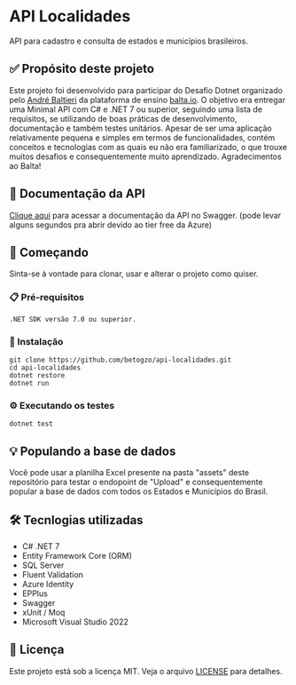 
# API Localidades

API para cadastro e consulta de estados e municípios brasileiros.  

## ✅ Propósito deste projeto

Este projeto foi desenvolvido para participar do Desafio Dotnet organizado pelo [André Baltieri](https://github.com/andrebaltieri) da plataforma de ensino [balta.io](https://balta.io/). O objetivo era entregar uma Minimal API com C# e .NET 7 ou superior, seguindo uma lista de requisitos, se utilizando de boas práticas de desenvolvimento, documentação e também testes unitários. Apesar de ser uma aplicação relativamente pequena e simples em termos de funcionalidades, contém conceitos e tecnologias com as quais eu não era familiarizado, o que trouxe muitos desafios e consequentemente muito aprendizado. Agradecimentos ao Balta!  

## 📖 Documentação da API

[Clique aqui](https://api-localidades.azurewebsites.net/swagger/index.html) para acessar a documentação da API no Swagger. (pode levar alguns segundos pra abrir devido ao tier free da Azure)

## 🚀 Começando

Sinta-se à vontade para clonar, usar e alterar o projeto como quiser.

### 📋 Pré-requisitos

```
.NET SDK versão 7.0 ou superior.
```

### 🔧 Instalação

```
git clone https://github.com/betogzo/api-localidades.git
cd api-localidades
dotnet restore
dotnet run
```

### ⚙️ Executando os testes

```
dotnet test
```

## 💡 Populando a base de dados

Você pode usar a planilha Excel presente na pasta "assets" deste repositório para testar o endopoint de "Upload" e consequentemente popular a base de dados com todos os Estados e Municípios do Brasil.  

## 🛠️ Tecnlogias utilizadas

* C# .NET 7
* Entity Framework Core (ORM)
* SQL Server
* Fluent Validation
* Azure Identity
* EPPlus
* Swagger
* xUnit / Moq
* Microsoft Visual Studio 2022  

## 📄 Licença

Este projeto está sob a licença MIT. Veja o arquivo [LICENSE](LICENSE) para detalhes.




